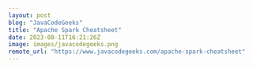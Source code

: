 ```yaml
---
layout: post
blog: "JavaCodeGeeks"
title: "Apache Spark Cheatsheet"
date: 2023-08-11T16:21:26Z
image: images/javacodegeeks.png
remote_url: "https://www.javacodegeeks.com/apache-spark-cheatsheet"
---
```

